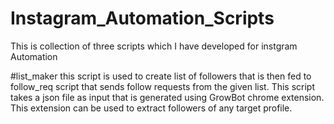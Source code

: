 # Instagram_Automation_Scripts

This is collection of three scripts which I have developed for instgram Automation


#list_maker
this script is used to create list of followers that is then fed to follow_req script that sends follow requests from the given list. This script takes a json file as input that is generated using GrowBot chrome extension. This extension can be used to extract followers of any target profile.
